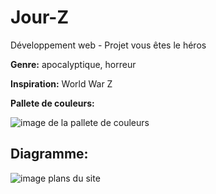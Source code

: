 # Jour-Z
Développement web - Projet vous êtes le héros

**Genre:** apocalyptique, horreur

**Inspiration:** World War Z

**Pallete de couleurs:**

![image de la pallete de couleurs](medias/images/github_couleurs.drawio.png)

## Diagramme:
![image plans du site](medias/images/github_chemins.drawio.png)
